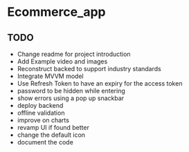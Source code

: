 # Ecommerce_app

## TODO
- Change readme for project introduction
- Add Example video and images
- Reconstruct backed to support industry standards
- Integrate MVVM model
- Use Refresh Token to have an expiry for the access token
- password to be hidden while entering 
- show errors using a pop up snackbar
- deploy backend
- offline validation
- improve on charts
- revamp UI if found better
- change the default icon
- document the code




